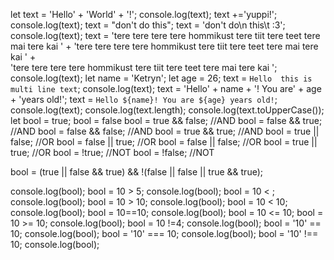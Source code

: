 let text = 'Hello' + 'World' + '!';
console.log(text);
text +='yuppi!';
console.log(text);
text = "don't do this";
text = 'don\'t do\n this\t :3';
console.log(text);
text = 'tere tere tere tere hommikust tere tiit tere teet tere mai tere kai ' + 
   'tere tere tere tere hommikust tere tiit tere teet tere mai tere kai ' +  
   'tere tere tere tere hommikust tere tiit tere teet tere mai tere kai ';
console.log(text);
let name = 'Ketryn';
let age = 26; 
text = `Hello 
this is multi line
text`; 
console.log(text);
text = 'Hello' + name + '! You are' + age + 'years old!';
text = `Hello ${name}! You are ${age} years old!`; 
console.log(text);
console.log(text.length);
console.log(text.toUpperCase());
let bool = true; 
bool = false 
bool = true && false; //AND 
bool = false && true; //AND
bool = false && false; //AND 
bool = true && true; //AND 
bool = true || false; //OR
bool = false || true; //OR
bool = false || false; //OR
bool = true || true; //OR 
bool = !true; //NOT
bool = !false; //NOT

bool = (true || false && true) && !(false || false || true && true);

console.log(bool);
bool = 10 > 5; 
console.log(bool);
bool = 10 < ;
console.log(bool);
bool = 10 > 10; 
console.log(bool);
bool = 10 < 10;
console.log(bool);
bool = 10==10;
console.log(bool);
bool = 10 <= 10;
bool = 10 >= 10;
console.log(bool);
bool = 10 !=4;
console.log(bool);
bool = '10' == 10;
console.log(bool);
bool = '10' === 10;
console.log(bool);
bool = '10' !== 10;
console.log(bool);